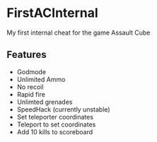 # FirstACInternal
My first internal cheat for the game Assault Cube

## Features
* Godmode
* Unlimited Ammo
* No recoil
* Rapid fire
* Unlimted grenades
* SpeedHack (currently unstable)
* Set teleporter coordinates
* Teleport to set coordinates
* Add 10 kills to scoreboard
